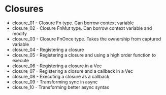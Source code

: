 # Closures

* closure_01 - Closure Fn type. Can borrow context variable
* closure_02 - Closure FnMut type. Can borrow context variable and modify
* closure_03 - Closure FnOnce type. Takes the ownership from captured variable
* closure_04 - Registering a closure
* closure_05 - Registering a closure and using a high order function to execute
* closure_06 - Registering a closure in a Vec
* closure_07 - Registering a closure and a callback in a Vec
* closure_08 - Executing a closure as a callback
* closure_09 - Transforming sync in async
* closure_10 - Transforming better async syntax